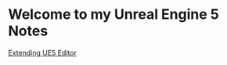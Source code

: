 # Welcome to my Unreal Engine 5 Notes

[Extending UE5 Editor](Editor%20Customization/Extending%20UE5%20Editor.md)   
